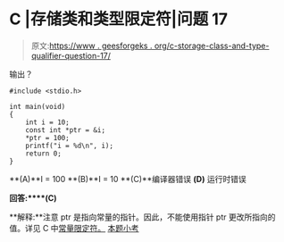 # C |存储类和类型限定符|问题 17

> 原文:[https://www . geesforgeks . org/c-storage-class-and-type-qualifier-question-17/](https://www.geeksforgeeks.org/c-storage-classes-and-type-qualifiers-question-17/)

输出？

```
#include <stdio.h>

int main(void)
{
    int i = 10;
    const int *ptr = &i;
    *ptr = 100;
    printf("i = %d\n", i);
    return 0;
}
```

**(A)**I = 100
**(B)**I = 10
**(C)**编译器错误
**(D)** 运行时错误

**回答:****(C)**

**解释:**注意 ptr 是指向常量的指针。因此，不能使用指针 ptr 更改所指向的值。详见 C 中[常量限定符。](https://www.geeksforgeeks.org/const-qualifier-in-c/) [本题小考](https://www.geeksforgeeks.org/quiz-corner-gq/)